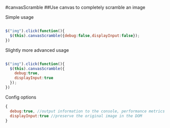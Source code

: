 #canvasScramble
##Use canvas to completely scramble an image

Simple usage
```javascript

$("img").click(function(){
  $(this).canvasScramble({debug:false,displayInput:false});
})
```

Slightly more advanced usage
```javascript

$("img").click(function(){
  $(this).canvasScramble({
    debug:true,
    displayInput:true
  });
})
```

Config options
```javascript
{
  debug:true, //output information to the console, performance metrics etc
  displayInput:true //preserve the original image in the DOM
}
```
